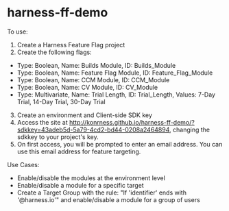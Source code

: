 # harness-ff-demo

To use:

1) Create a Harness Feature Flag project
2) Create the following flags:
 - Type: Boolean, Name: Builds Module, ID: Builds_Module
 - Type: Boolean, Name: Feature Flag Module, ID: Feature_Flag_Module
 - Type: Boolean, Name: CCM Module, ID: CCM_Module
 - Type: Boolean, Name: CV Module, ID: CV_Module
 - Type: Multivariate, Name: Trial Length, ID: Trial_Length, Values: 7-Day Trial, 14-Day Trial, 30-Day Trial
 
3) Create an environment and Client-side SDK key
4) Access the site at http://konrness.github.io/harness-ff-demo/?sdkkey=43adeb5d-5a79-4cd2-bd44-0208a2464894, changing the sdkkey to your project's key.
5) On first access, you will be prompted to enter an email address. You can use this email address for feature targeting.

Use Cases:
 - Enable/disable the modules at the environment level
 - Enable/disable a module for a specific target
 - Create a Target Group with the rule: "If 'identifier' ends with '@harness.io'" and enable/disable a module for a group of users


